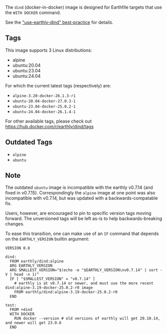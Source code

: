 The `dind` (docker-in-docker) image is designed for Earthfile targets that use the `WITH DOCKER` command.

See the ["use-earthly-dind" best-practice](https://docs.earthly.dev/best-practices#use-earthly-dind) for details.

## Tags

This image supports 3 Linux distributions:
* alpine
* ubuntu:20.04
* ubuntu:23.04
* ubuntu:24.04

For which the current latest tags (respectively) are:
* `alpine-3.20-docker-26.1.3-r1`
* `ubuntu-20.04-docker-27.0.3-1`
* `ubuntu-23.04-docker-25.0.2-1`
* `ubuntu-24.04-docker-26.1.4-1`

For other available tags, please check out https://hub.docker.com/r/earthly/dind/tags

## Outdated Tags

* `alpine`
* `ubuntu`

## Note

The outdated `ubuntu` image is incompatible with the earthly v0.7.14 (and fixed in v0.7.15).
Correspondingly the `alpine` image at one point was also incompatible with v0.7.14, but was updated with
a backwards-compatable fix.

Users, however, are encouraged to pin to specific version tags moving forward. The unversioned tags will be left as-is
to help backwards-breaking changes.

To ease this transition, one can make use of an `IF` command that depends on the `EARTHLY_VERSION` builtin argument:

```
VERSION 0.8

dind:
  FROM earthly/dind:alpine
  ARG EARTHLY_VERSION
  ARG SMALLEST_VERSION="$(echo -e "$EARTHLY_VERSION\nv0.7.14" | sort -V | head -n 1)"
  IF [ "$SMALLEST_VERSION" = "v0.7.14" ]
    # earthly is at v0.7.14 or newer, and must use the more recent dind:alpine-3.19-docker-25.0.2-r0 image
    FROM earthly/dind:alpine-3.19-docker-25.0.2-r0
  END

test:
  FROM +dind
  WITH DOCKER
    RUN docker --version # old versions of earthly will get 20.10.14, and newer will get 23.0.6
  END
```
